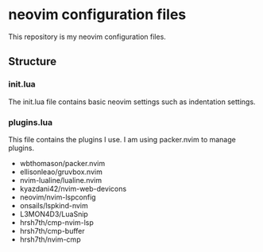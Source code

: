 # neovim configuration files

This repository is my neovim configuration files.

## Structure

### init.lua
The init.lua file contains basic neovim settings such as indentation settings.

### plugins.lua
This file contains the plugins I use. I am using packer.nvim to manage plugins.

- wbthomason/packer.nvim
- ellisonleao/gruvbox.nvim
- nvim-lualine/lualine.nvim
- kyazdani42/nvim-web-devicons
- neovim/nvim-lspconfig
- onsails/lspkind-nvim
- L3MON4D3/LuaSnip
- hrsh7th/cmp-nvim-lsp
- hrsh7th/cmp-buffer
- hrsh7th/nvim-cmp
